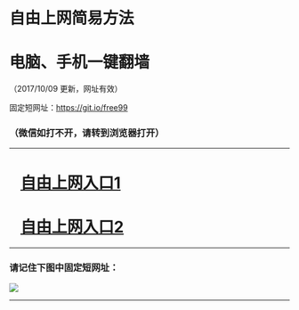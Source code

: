 ﻿# 自由上网简易方法

# 电脑、手机一键翻墙

（2017/10/09 更新，网址有效）

固定短网址：https://git.io/free99

### （微信如打不开，请转到浏览器打开）


***





# &nbsp;&nbsp; <a href="http://ft658929891.fwq-tz-1001.info/fwqtz01.html?t=100900116256 " target="_blank">自由上网入口1</a>
# &nbsp;&nbsp; <a href="http://ft3031330382.fwq-tz-1002.info/fwqtz02.html?t=10090017557 " target="_blank">自由上网入口2</a>
***

### 请记住下图中固定短网址：

<img src="https://s3-us-west-2.amazonaws.com/fwq-1001/yjfq-20170905okok.png" /> 


***

